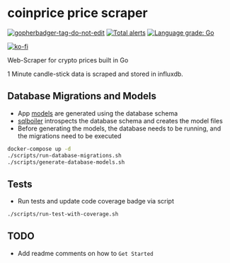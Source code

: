 # coinprice price scraper
<a href='https://github.com/jpoles1/gopherbadger' target='_blank'>![gopherbadger-tag-do-not-edit](https://img.shields.io/badge/Go%20Coverage-79%25-brightgreen.svg?longCache=true&style=flat)</a>
[![Total alerts](https://img.shields.io/lgtm/alerts/g/mochahub/coinprice-scraper.svg?logo=lgtm&logoWidth=18)](https://lgtm.com/projects/g/mochahub/coinprice-scraper/alerts/)
[![Language grade: Go](https://img.shields.io/lgtm/grade/go/g/mochahub/coinprice-scraper.svg?logo=lgtm&logoWidth=18)](https://lgtm.com/projects/g/mochahub/coinprice-scraper/context:go)

[![ko-fi](https://ko-fi.com/img/githubbutton_sm.svg)](https://ko-fi.com/X8X71S1S7)

Web-Scraper for crypto prices built in Go

1 Minute candle-stick data is scraped and stored in influxdb.


## Database Migrations and Models
- App [models](app/models/generated) are generated using the database schema
- [sqlboiler](https://github.com/volatiletech/sqlboiler) introspects the database schema and creates the model files
- Before generating the models, the database needs to be running, and the migrations need to be executed
```bash
docker-compose up -d 
./scripts/run-database-migrations.sh
./scripts/generate-database-models.sh
```

## Tests
- Run tests and update code coverage badge via script
```bash
./scripts/run-test-with-coverage.sh
```
## TODO
- Add readme comments on how to `Get Started`
